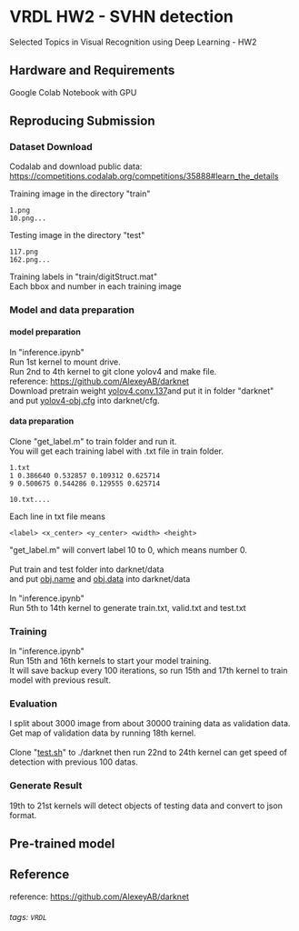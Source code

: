 # VRDL HW2 - SVHN detection
Selected Topics in Visual Recognition using Deep Learning - HW2

## Hardware and Requirements
Google Colab Notebook with GPU

## Reproducing Submission

### Dataset Download
Codalab and download public data: <br>https://competitions.codalab.org/competitions/35888#learn_the_details<br>

Training image in the directory "train"
```
1.png
10.png...
```
Testing image in the directory "test"
```
117.png
162.png...
```
Training labels in "train/digitStruct.mat"<br> Each bbox and number in each training image<br>

### Model and data preparation
#### model preparation
In "inference.ipynb"<br>Run 1st kernel to mount drive.<br>Run 2nd to 4th kernel to git clone yolov4 and make file.<br>reference: https://github.com/AlexeyAB/darknet<br>Download pretrain weight [yolov4.conv.137](https://github.com/AlexeyAB/darknet/releases/download/darknet_yolo_v3_optimal/yolov4.conv.137)and put it in folder "darknet" <br>and put [yolov4-obj.cfg](https://github.com/axde954e6/NYCU_VRDL/blob/main/HW2/yolov4-obj.cfg) into darknet/cfg.

#### data preparation
Clone "get_label.m" to train folder and run it.<br>You will get each training label with .txt file in train folder.<br>

```
1.txt
1 0.386640 0.532857 0.109312 0.625714
9 0.500675 0.544286 0.129555 0.625714

10.txt....
```
Each line in txt file means
```
<label> <x_center> <y_center> <width> <height>
```
"get_label.m" will convert label 10 to 0, which means number 0.<br><br>Put train and test folder into darknet/data<br>and put [obj.name](https://github.com/axde954e6/NYCU_VRDL/blob/main/HW2/obj.names) and [obj.data](https://github.com/axde954e6/NYCU_VRDL/blob/main/HW2/obj.data) into darknet/data <br><br>In "inference.ipynb"<br>Run 5th to 14th kernel to generate train.txt, valid.txt and test.txt


### Training
In "inference.ipynb"<br>Run 15th and 16th kernels to start your model training.<br>It will save backup every 100 iterations, so run 15th and 17th kernel to train model with previous result.<br>

### Evaluation
I split about 3000 image from about 30000 training data as validation data.<br>Get map of validation data by running 18th kernel.<br><br>Clone "[test.sh](https://github.com/axde954e6/NYCU_VRDL/blob/main/HW2/test.sh)" to ./darknet then run 22nd to 24th kernel can get speed of detection with previous 100 datas.

### Generate Result
19th to 21st kernels will detect objects of testing data and  convert to json format.

## Pre-trained model


## Reference
reference: https://github.com/AlexeyAB/darknet

###### tags: `VRDL`
